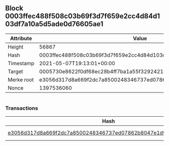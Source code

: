 ## Block 0003ffec488f508c03b69f3d7f659e2cc4d84d103df7a10a5d5ade0d76605ae1

Attribute | Value
--- | ---
Height | 56867
Hash | 0003ffec488f508c03b69f3d7f659e2cc4d84d103df7a10a5d5ade0d76605ae1
Timestamp | 2021-05-07T19:13:01+00:00
Target | 0005730e8622f0df68ec28b4ff7ba1a55f32924210011fd7bf11b91482ad778c
Merke root | e3056d317d8a669f2dc7a8500248346737ed07862b8047e1d9b0c8b6abdbdce6
Nonce | 1397536060

```

```

### Transactions

Hash | Amount
--- | ---
[e3056d317d8a669f2dc7a8500248346737ed07862b8047e1d9b0c8b6abdbdce6](e3056d317d8a669f2dc7a8500248346737ed07862b8047e1d9b0c8b6abdbdce6.md) | 10.00000000 SKEPTI 
